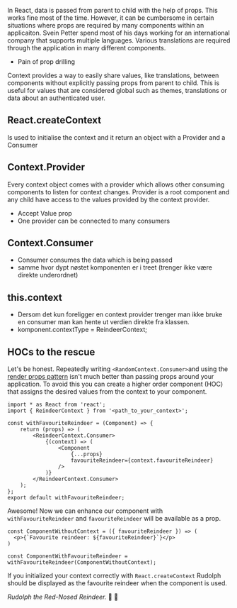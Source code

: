 In React, data is passed from parent to child with the help of props. This works fine most of the time. However, it can be cumbersome in certain situations where props are required by many components within an applicaiton. Svein Petter spend most of his days working for an international company that supports multiple languages. Various translations are required through the application in many different components.
- Pain of prop drilling

Context provides a way to easily share values, like translations, between components without explicitly passing props from parent to child. This is useful for values that are considered global such as themes, translations or data about an authenticated user.  

## React.createContext
Is used to initialise the context and it return an object with a Provider and a Consumer

## Context.Provider
Every context object comes with a provider which allows other consuming components to listen for context changes. Provider is a root component and any child have access to the values provided by the context provider.
+ Accept Value prop
+ One provider can be connected to many consumers

## Context.Consumer
+ Consumer consumes the data which is being passed
+ samme hvor dypt nøstet komponenten er i treet (trenger ikke være direkte underordnet)

## this.context
- Dersom det kun foreligger en context provider trenger man ikke bruke en consumer man kan hente ut verdien direkte fra klassen.
- komponent.contextType = ReindeerContext;

## HOCs to the rescue

Let's be honest. Repeatedly writing `<RandomContext.Consumer>`and using the [render props pattern](https://reactjs.org/docs/render-props.html) isn't much better than passing props around your application. To avoid this you can create a higher order component (HOC) that assigns the desired values from the context to your component.

```
import * as React from 'react';
import { ReindeerContext } from '<path_to_your_context>';

const withFavouriteReindeer = (Component) => {
    return (props) => (
        <ReindeerContext.Consumer>
            {(context) => (
                <Component
                    {...props}
                    favouriteReindeer={context.favouriteReindeer}
                />
            )}
        </ReindeerContext.Consumer>
    );
};
export default withFavouriteReindeer;
```

Awesome! Now we can enhance our component with `withFavouriteReindeer` and `favouriteReindeer` will be available as a prop.

```
const ComponentWithoutContext = ({ favouriteReindeer }) => (
  <p>{`Favourite reindeer: ${favouriteReindeer}`}</p>
)

const ComponentWithFavouriteReindeer = withFavouriteReindeer(ComponentWithoutContext);
```

If you initialized your context correctly with `React.createContext` Rudolph should be displayed as the favourite reindeer when the component is used.


*Rudolph the Red-Nosed Reindeer.* 🎵 🎅
